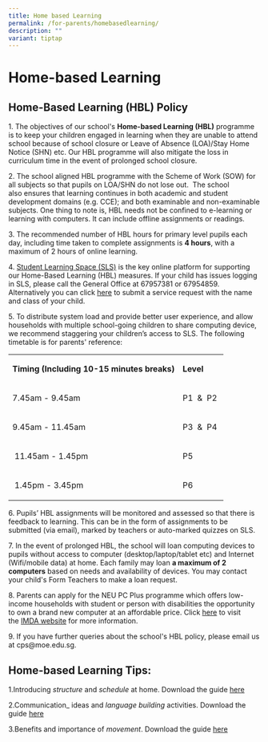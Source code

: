 ```yaml
---
title: Home based Learning
permalink: /for-parents/homebasedlearning/
description: ""
variant: tiptap
---
```

<h1>Home-based Learning</h1>
<h2>Home-Based Learning (HBL) Policy</h2>
<p>1. The objectives of our school's&nbsp;<strong>Home-based Learning (HBL)</strong>&nbsp;programme
is to keep your children engaged in learning when they are unable to attend
school because of school closure or Leave of Absence (LOA)/Stay Home Notice
(SHN) etc. Our HBL programme will also mitigate the loss in curriculum
time in the event of prolonged school closure.</p>
<p>2.&nbsp;The school&nbsp;aligned HBL programme with the Scheme of Work
(SOW) for all subjects so that pupils on LOA/SHN do not lose out.&nbsp;
The school also&nbsp;ensures that learning continues in both academic and
student development domains (e.g. CCE); and both examinable and non-examinable
subjects. One thing to note is, HBL needs not be confined to e-learning
or learning with computers. It can include offline assignments or readings.</p>
<p>3. The recommended number of HBL hours for primary level pupils each day,
including time taken to complete assignments is&nbsp;<strong>4 hours</strong>,
with a maximum of 2 hours of online learning.</p>
<p>4.&nbsp;<a href="https://vle.learning.moe.edu.sg/login" rel="noopener noreferrer nofollow" target="_blank">Student Learning Space (SLS)</a>&nbsp;is
the key online platform for supporting our Home-Based Learning (HBL) measures.&nbsp;If
your child has issues logging in SLS, please call the General Office at
67957381 or 67954859. Alternatively you can click&nbsp;<a href="https://go.gov.sg/cpssls" rel="noopener noreferrer nofollow" target="_blank">here</a>&nbsp;to
submit a service request&nbsp;with the name and class of your child.</p>
<p>5. To distribute system load and provide better user experience, and allow
households with multiple school-going children to share computing device,
we recommend staggering your children’s access to SLS. The following timetable
is for parents' reference:</p>
<table style="minWidth: 50px">
<colgroup>
<col>
<col>
</colgroup>
<tbody>
<tr>
<td rowspan="1" colspan="1">
<p><strong>Timing (Including 10-15 minutes breaks)</strong>
</p>
</td>
<td rowspan="1" colspan="1">
<p><strong>Level</strong>
</p>
</td>
</tr>
<tr>
<td rowspan="1" colspan="1">
<p>7.45am - 9.45am</p>
</td>
<td rowspan="1" colspan="1">
<p>P1&nbsp; &amp;&nbsp; P2</p>
</td>
</tr>
<tr>
<td rowspan="1" colspan="1">
<p>9.45am - 11.45am&nbsp;</p>
</td>
<td rowspan="1" colspan="1">
<p>P3&nbsp; &amp;&nbsp; P4&nbsp;</p>
</td>
</tr>
<tr>
<td rowspan="1" colspan="1">
<p>&nbsp;11.45am - 1.45pm</p>
</td>
<td rowspan="1" colspan="1">
<p>P5</p>
</td>
</tr>
<tr>
<td rowspan="1" colspan="1">
<p>&nbsp;1.45pm - 3.45pm</p>
</td>
<td rowspan="1" colspan="1">
<p>P6&nbsp;</p>
</td>
</tr>
</tbody>
</table>
<p>6. Pupils’ HBL assignments will be monitored and assessed so that there
is feedback to learning.&nbsp;This can be in the form of assignments to
be submitted (via email), marked by teachers or auto-marked quizzes on
SLS.</p>
<p>7. In the event of prolonged HBL, the school will loan computing devices
to pupils without access to computer (desktop/laptop/tablet etc) and Internet
(Wifi/mobile data) at home. Each family may loan&nbsp;<strong>a maximum of 2 computers</strong>&nbsp;based
on needs and availability of devices. You may contact your child's Form
Teachers to make a loan request.</p>
<p>8. Parents can apply for the NEU PC Plus programme which offers low-income
households with student or person with disabilities the opportunity to
own a brand new computer at an affordable price. Click&nbsp;<a href="https://www.imda.gov.sg/programme-listing/neu-pc-plus" rel="noopener noreferrer nofollow" target="_blank">here</a>&nbsp;to&nbsp;visit
the&nbsp;<a href="https://www.imda.gov.sg/programme-listing/neu-pc-plus" rel="noopener noreferrer nofollow" target="_blank">IMDA website</a>&nbsp;for
more information.</p>
<p>9. If you have further queries about the school's HBL policy, please email
us at&nbsp;cps@moe.edu.sg.</p>
<h2>Home-based Learning Tips:</h2>
<p>1.Introducing&nbsp;<em>structure</em>&nbsp;and&nbsp;<em>schedule</em>&nbsp;at
home. Download the guide <a href="/files/HBLSharing1.pdf" rel="noopener noreferrer nofollow" target="_blank">here</a>
</p>
<p>2.Communication_&nbsp;ideas and&nbsp;<em>language building</em>&nbsp;activities.
Download the guide <a href="/files/HBLSharing2.pdf" rel="noopener noreferrer nofollow" target="_blank">here</a>&nbsp;</p>
<p>3.Benefits and importance of&nbsp;<em>movement</em>. Download the guide
<a href="/files/HBLSharing3.pdf" rel="noopener noreferrer nofollow" target="_blank">here</a>&nbsp;</p>